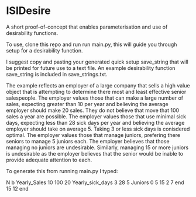 # ISIDesire
A short proof-of-concept that enables parameterisation and use of desirability functions.

To use, clone this repo and run run main.py, this will guide you through setup for a desirability function.

I suggest copy and pasting your generated quick setup save_string that will be printed for future use to a text file. An example desirability function save_string is included in save_strings.txt.

The example reflects an employer of a large company that sells a high value object that is attempting to determine there most and least effective senior salespeople.
The employer values those that can make a large number of sales, expecting greater than 10 per year and believing the average employer should make 20 sales. They do not believe that move that 100 sales a year are possible.
The employer values those that use minimal sick days, expecting less than 28 sick days per year and believing the average employer should take on average 5. Taking 3 or less sick days is conisdered optimal. 
The employer values those that manage juniors, prefering there seniors to manage 5 juniors each. The employer believes that those managing no juniors are undesirable. Similarly, managing 15 or more juniors is undesirable as the employer believes that the senior would be inable to provide adequate attention to each.  

To generate this from running main.py I typed:

N
b
Yearly_Sales
10
100
20
Yearly_sick_days
3
28
5
Juniors
0
5
15
2
7
end
15
12
end

